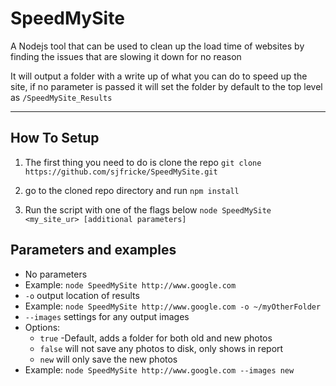 # SpeedMySite
A Nodejs tool that can be used to clean up the load time of websites by finding the issues that are slowing it down for no reason

It will output a folder with a write up of what you can do to speed up the site, if no parameter is passed it will set the folder by default to the top level as `/SpeedMySite_Results`

-------

## How To Setup
1. The first thing you need to do is clone the repo
`git clone https://github.com/sjfricke/SpeedMySite.git`

2. go to the cloned repo directory and run
`npm install`

3. Run the script with one of the flags below
`node SpeedMySite <my_site_ur> [additional parameters]`

## Parameters and examples

  * No parameters
   * Example: `node SpeedMySite http://www.google.com`
  * `-o` output location of results
   * Example: `node SpeedMySite http://www.google.com -o ~/myOtherFolder`
  * `--images` settings for any output images
   * Options:
     * `true` -Default, adds a folder for both old and new photos
     * `false` will not save any photos to disk, only shows in report
     * `new` will only save the new photos
   * Example: `node SpeedMySite http://www.google.com --images new`
